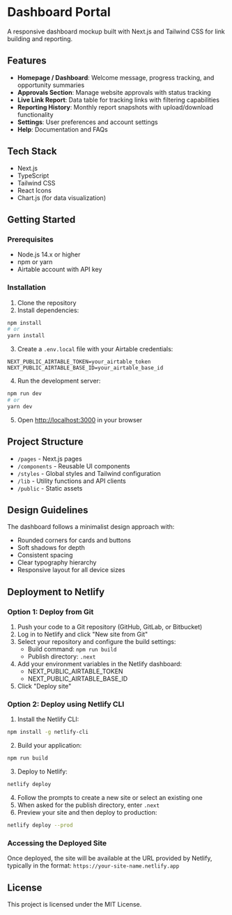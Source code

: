# Dashboard Portal

A responsive dashboard mockup built with Next.js and Tailwind CSS for link building and reporting.

## Features

- **Homepage / Dashboard**: Welcome message, progress tracking, and opportunity summaries
- **Approvals Section**: Manage website approvals with status tracking
- **Live Link Report**: Data table for tracking links with filtering capabilities
- **Reporting History**: Monthly report snapshots with upload/download functionality
- **Settings**: User preferences and account settings
- **Help**: Documentation and FAQs

## Tech Stack

- Next.js
- TypeScript
- Tailwind CSS
- React Icons
- Chart.js (for data visualization)

## Getting Started

### Prerequisites

- Node.js 14.x or higher
- npm or yarn
- Airtable account with API key

### Installation

1. Clone the repository
2. Install dependencies:

```bash
npm install
# or
yarn install
```

3. Create a `.env.local` file with your Airtable credentials:

```
NEXT_PUBLIC_AIRTABLE_TOKEN=your_airtable_token
NEXT_PUBLIC_AIRTABLE_BASE_ID=your_airtable_base_id
```

4. Run the development server:

```bash
npm run dev
# or
yarn dev
```

5. Open [http://localhost:3000](http://localhost:3000) in your browser

## Project Structure

- `/pages` - Next.js pages
- `/components` - Reusable UI components
- `/styles` - Global styles and Tailwind configuration
- `/lib` - Utility functions and API clients
- `/public` - Static assets

## Design Guidelines

The dashboard follows a minimalist design approach with:
- Rounded corners for cards and buttons
- Soft shadows for depth
- Consistent spacing
- Clear typography hierarchy
- Responsive layout for all device sizes

## Deployment to Netlify

### Option 1: Deploy from Git

1. Push your code to a Git repository (GitHub, GitLab, or Bitbucket)
2. Log in to Netlify and click "New site from Git"
3. Select your repository and configure the build settings:
   - Build command: `npm run build`
   - Publish directory: `.next`
4. Add your environment variables in the Netlify dashboard:
   - NEXT_PUBLIC_AIRTABLE_TOKEN
   - NEXT_PUBLIC_AIRTABLE_BASE_ID
5. Click "Deploy site"

### Option 2: Deploy using Netlify CLI

1. Install the Netlify CLI:

```bash
npm install -g netlify-cli
```

2. Build your application:

```bash
npm run build
```

3. Deploy to Netlify:

```bash
netlify deploy
```

4. Follow the prompts to create a new site or select an existing one
5. When asked for the publish directory, enter `.next`
6. Preview your site and then deploy to production:

```bash
netlify deploy --prod
```

### Accessing the Deployed Site

Once deployed, the site will be available at the URL provided by Netlify, typically in the format: `https://your-site-name.netlify.app`

## License

This project is licensed under the MIT License.
